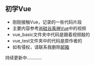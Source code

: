 ## 初学Vue

+ 刚刚接触Vue，记录的一些代码片段
+ 主要内容参考[尚硅谷禹神Vue](https://www.bilibili.com/video/BV1Zy4y1K7SH?spm_id_from=333.337.search-card.all.click&vd_source=0b8dd8c43c6e1de798873d989967396a)中的视频
+ vue_basic文件夹中代码是跟着视频敲的
+ vue_test文件夹中的代码是原作者的
+ 如有侵权，请联系我删除[邮箱](lxuegod@163.com)

持续更新中…………
